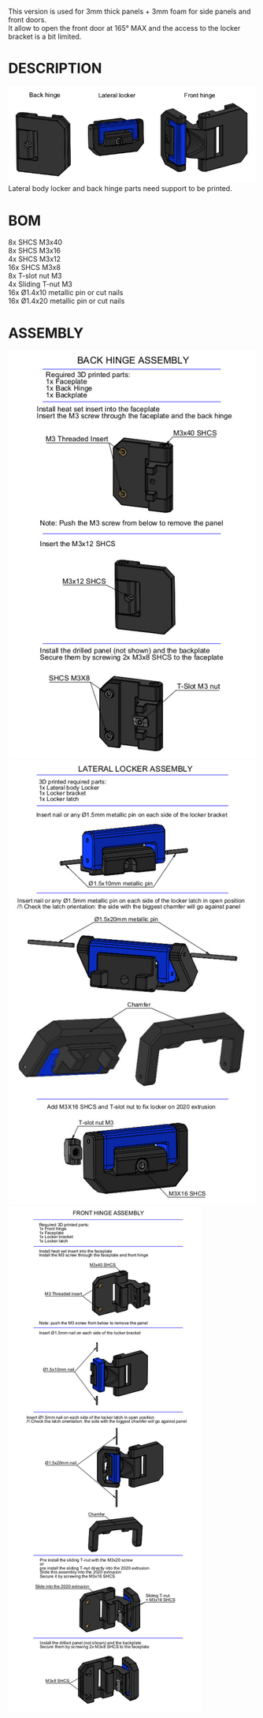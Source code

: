 This version is used for 3mm thick panels + 3mm foam for side panels and front doors.  
It allow to open the front door at 165° MAX and the access to the locker bracket is a bit limited.

# DESCRIPTION
![Components](Images/Components.jpg)  
Lateral body locker and back hinge parts need support to be printed.

# BOM
8x SHCS M3x40  
8x SHCS M3x16  
4x SHCS M3x12  
16x SHCS M3x8  
8x T-slot nut M3  
4x Sliding T-nut M3  
16x Ø1.4x10 metallic pin or cut nails  
16x Ø1.4x20 metallic pin or cut nails  

# ASSEMBLY
![Back Hinge Assembly 6mm](Images/Back_Hinge_Assembly_6mm.jpg)
![Lateral_Locker_Assembly_6mm](Images/Lateral_locker_Assembly_6mm.jpg)
![Front_Hinge_Assembly_6mm](Images/Front_Hinge_Assembly_6mm.jpg)
